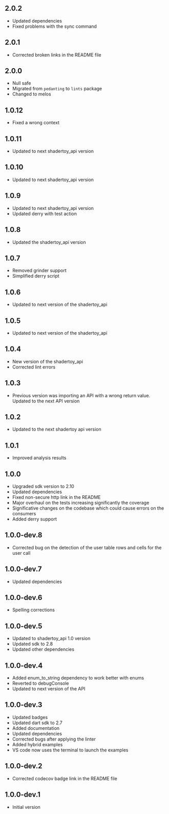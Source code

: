## 2.0.2

- Updated dependencies
- Fixed problems with the sync command

## 2.0.1

- Corrected broken links in the README file

## 2.0.0

- Null safe
- Migrated from `pedanting` to `lints` package
- Changed to melos

## 1.0.12

- Fixed a wrong context

## 1.0.11

- Updated to next shadertoy_api version

## 1.0.10

- Updated to next shadertoy_api version

## 1.0.9

- Updated to next shadertoy_api version
- Updated derry with test action

## 1.0.8

- Updated the shadertoy_api version

## 1.0.7

- Removed grinder support
- Simplified derry script

## 1.0.6

- Updated to next version of the shadertoy_api

## 1.0.5

- Updated to next version of the shadertoy_api

## 1.0.4

- New version of the shadertoy_api
- Corrected lint errors

## 1.0.3

- Previous version was importing an API with a wrong return value. Updated to the next API version

## 1.0.2

- Updated to the next shadertoy api version

## 1.0.1

- Improved analysis results

## 1.0.0

- Upgraded sdk version to 2.10
- Updated dependencies
- Fixed non-secure http link in the README
- Major overhaul on the tests increasing significantly the coverage
- Significative changes on the codebase which could cause errors on the consumers
- Added derry support

## 1.0.0-dev.8

- Corrected bug on the detection of the user table rows and cells for the user call

## 1.0.0-dev.7

- Updated dependencies

## 1.0.0-dev.6

- Spelling corrections

## 1.0.0-dev.5

- Updated to shadertoy_api 1.0 version
- Updated sdk to 2.8
- Updated other dependencies

## 1.0.0-dev.4
- Added enum_to_string dependency to work better with enums
- Reverted to debugConsole
- Updated to next version of the API

## 1.0.0-dev.3

- Updated badges
- Updated dart sdk to 2.7
- Added documentation
- Updated dependencies
- Corrected bugs after applying the linter
- Added hybrid examples
- VS code now uses the terminal to launch the examples

## 1.0.0-dev.2

- Corrected codecov badge link in the README file

## 1.0.0-dev.1

- Initial version